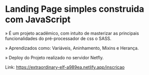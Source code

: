 # Landing Page simples construida com JavaScript


» É um projeto acadêmico, com intuito de masterizar as principais funcionalidades do pré-processador de css o SASS.

» Aprendizados como: Variáveis, Aninhamento, Mixins e Herança.


» Deploy do Projeto realizado no servidor Netfly.

Link: https://extraordinary-elf-a989ea.netlify.app/inscricao
